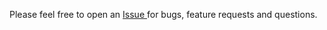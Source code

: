 Please feel free to open an [Issue ](https://github.com/DrBookings/drbookings/issues/new) for bugs, feature requests and questions.
